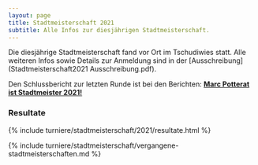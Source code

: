 ```yaml
---
layout: page
title: Stadtmeisterschaft 2021
subtitle: Alle Infos zur diesjährigen Stadtmeisterschaft.
---
```


Die diesjährige Stadtmeisterschaft fand vor Ort im Tschudiwies statt. Alle weiteren Infos sowie Details zur Anmeldung sind in der [Ausschreibung](Stadtmeisterschaft2021 Ausschreibung.pdf).

Den Schlussbericht zur letzten Runde ist bei den Berichten: **[Marc Potterat ist Stadtmeister 2021!](/2021-09-29-stadtmeisterschaft-2021-zu-ende)**

### Resultate

{% include turniere/stadtmeisterschaft/2021/resultate.html %}

{% include turniere/stadtmeisterschaft/vergangene-stadtmeisterschaften.md %}
